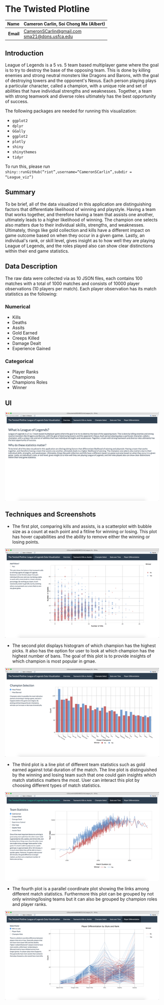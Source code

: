 # The Twisted Plotline
| **Name**  | Cameron Carlin, Soi Chong Ma (Albert)  |
|----------:|:-------------|
| **Email** | CameronSCarlin@gmail.com <br /> sma21@dons.usfca.edu|

## Introduction

League of Legends is a 5 vs. 5 team based multiplayer game where the goal is to try to destroy the base of the opposing team. This is done by killing enemies and strong neutral monsters like Dragons and Barons, with the goal of destroying towers and the opponent's Nexus. Each person playing plays a particular character, called a champion, with a unique role and set of abilities that have individual strengths and weaknesses. Together, a team with strong teamwork and diverse roles ultimately has the best opportunity of success. 

The following packages are needed for running this visualization:

- `ggplot2`
- `dplyr`
- `GGally`
- `ggplot2`
- `plotly`
- `shiny`
- `shinythemes`
- `tidyr`

To run this, please run `shiny::runGitHub(“riot”,username=“CameronSCarlin”,subdir = “League_viz”)`

## Summary

To be brief, all of the data visualized in this application are distinguishing factors that differentiate likelihood of winning and playstyle. Having a team that works together, and therefore having a team that assists one another, ultimately leads to a higher likelihood of winning. The champion one selects also matters due to their individual skills, strengths, and weaknesses. Ultimately, things like gold collection and kills have a different impact on game outcome based on when they occur in a given game. Lastly, an individual's rank, or skill level, gives insight as to how well they are playing League of Legends, and the roles played also can show clear distinctions within their end game statistics.

## Data Description

The raw data were collected via as 10 JSON files, each contains 100 matches with a total of 1000 matches and consists of 10000 player observations (10 players per match). Each player observation has its match statistics as the following:

### Numerical

- Kills
- Deaths
- Assits
- Gold Earned
- Creeps Killed
- Damage Dealt
- Experience Gained

### Categorical

- Player Ranks
- Champions
- Champions Roles
- Winner

## UI

![IMAGE](viz1.png)

## Techniques and Screenshots

- The first plot, comparing kills and assists, is a scatterplot with bubble size as a count at each point and a fitline for winning or losing. This plot has hover capabilities and the ability to remove either the winning or losing points.

![IMAGE](viz2.png)

- The second plot displays histogram of which champion has the highest picks. It also has the option for user to look at which champion has the highest number of bans. The goal of this plot is to provide insights of which champion is most popular in gmae.

![IMAGE](viz3.png)

- The third plot is a line plot of different team statistics such as gold earned against total duration of the match. The line plot is distinguished by the winning and losing team such that one could gain insights which match statistics matters the most. User can interact this plot by choosing different types of match statistics.

![IMAGE](viz4.png)

- The fourth plot is a parallel coordinate plot showing the links among different match statistics. Furthermore this plot can be grouped by not only winning/losing teams but it can also be grouped by champion roles and player ranks.

![IMAGE](viz5.png)


